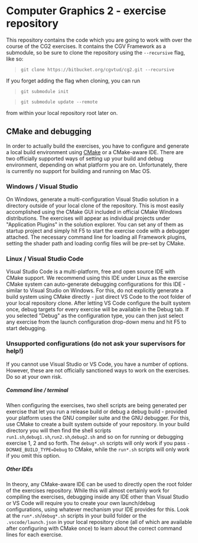 # Computer Graphics 2 - exercise repository

This repository contains the code which you are going to work with over the course of the CG2 exercises. It contains the CGV Framework as a submodule, so be sure to clone the repository using the `--recursive` flag, like so:
>`git clone https://bitbucket.org/cgvtud/cg2.git --recursive`

If you forget adding the flag when cloning, you can run
>`git submodule init`

>`git submodule update --remote`

from within your local repository root later on.

## CMake and debugging

In order to actually build the exercises, you have to configure and generate a local build environment using [CMake](https://cmake.org/) or a CMake-aware IDE. There are two officially supported ways of setting up your build and debug environment, depending on what platform you are on. Unfortunately, there is currently no support for building and running on Mac OS.

### Windows / Visual Studio
On Windows, generate a multi-configuration Visual Studio solution in a directory outside of your local clone of the repository. This is most easily accomplished using the CMake GUI included in official CMake Windows distributions.
The exercises will appear as individual projects under "Application Plugins" in the solution explorer. You can set any of them as startup project and simply hit F5 to start the exercise code with a debugger attached. The necessary command line for loading all Framework plugins, setting the shader path and loading config files will be pre-set by CMake.

### Linux / Visual Studio Code
Visual Studio Code is a multi-platform, free and open source IDE with CMake support. We recommend using this IDE under Linux as the exercise CMake system can auto-generate debugging configurations for this IDE - similar to Visual Studio on Windows. For this, do not explicitly generate a build system using CMake directly - just direct VS Code to the root folder of your local repository clone. After letting VS Code configure the built system once, debug targets for every exercise will be available in the Debug tab. If you selected "Debug" as the configuration type, you can then just select any exercise from the launch configuration drop-down menu and hit F5 to start debugging.

### Unsupported configurations (do not ask your supervisors for help!)
If you cannot use Visual Studio or VS Code, you have a number of options. However, these are not officially sanctioned ways to work on the exercises. Do so at your own risk.

##### Command line / terminal
When configuring the exercises, two shell scripts are being generated per exercise that let you run a release build or debug a debug build - provided your platform uses the GNU compiler suite and the GNU debugger. For this, use CMake to create a built system outside of your repository. In your build directory you will then find the shell scripts `run1.sh`,`debug1.sh`,`run2.sh`,`debug2.sh` and so on for running or debugging exercise 1, 2 and so forth. The `debug*.sh` scripts will only work if you pass `-DCMAKE_BUILD_TYPE=Debug` to CMake, while the `run*.sh` scripts will only work if you omit this option.

##### Other IDEs
In theory, any CMake-aware IDE can be used to directly open the root folder of the exercises repository. While this will almost certainly work for compiling the exercises, debugging inside any IDE other than Visual Studio or VS Code will require you to create your own launch/debug configurations, using whatever mechanism your IDE provides for this. Look at the `run*.sh`/`debug*.sh` scripts in your build folder or the `.vscode/launch.json` in your local repository clone (all of which are available after configuring with CMake once) to learn about the correct command lines for each exercise.
